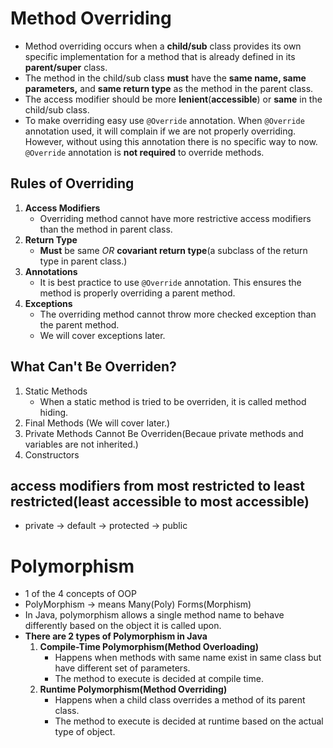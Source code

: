 # Method Overriding 
* Method overriding occurs when a **child/sub** class provides its own specific
implementation for a method that is already defined in its **parent/super** class. 
* The method in the child/sub class **must** have the **same name, same parameters,** and **same return type**
as the method in the parent class. 
* The access modifier should be more **lenient**(**accessible**) or **same** in the child/sub class.
* To make overriding easy use `@Override` annotation. When `@Override` annotation used, it will complain
if we are not properly overriding. However, without using this annotation there is no specific way to now. 
`@Override` annotation is **not required** to override methods. 


## Rules of Overriding
1. **Access Modifiers**
    * Overriding method cannot have more restrictive access modifiers than the method in parent class.
2. **Return Type**
    * **Must** be same *OR* **covariant return type**(a subclass of the return type in parent class.)
3. **Annotations**
    * It is best practice to use `@Override` annotation. This ensures the method is properly overriding a parent method.
4. **Exceptions**
    * The overriding method cannot throw more checked exception than the parent method. 
    * We will cover exceptions later. 

## What Can't Be Overriden? 
1. Static Methods
    * When a static method is tried to be overriden, it is called method hiding. 
2. Final Methods (We will cover later.)
3. Private Methods Cannot Be Overriden(Becaue private methods and variables are not inherited.)
4. Constructors


## access modifiers from most restricted to least restricted(least accessible to most accessible)
* private -> default -> protected -> public

# Polymorphism
* 1 of the 4 concepts of OOP
* PolyMorphism -> means Many(Poly) Forms(Morphism)
* In Java, polymorphism allows a single method name to behave differently based on the object it is called upon.
* **There are 2 types of Polymorphism in Java**
    1. **Compile-Time Polymorphism(Method Overloading)**
        * Happens when methods with same name exist in same class but have different set of parameters. 
        * The method to execute is decided at compile time. 
    2. **Runtime Polymorphism(Method Overriding)**
        * Happens when a child class overrides a method of its parent class.
        * The method to execute is decided at runtime based on the actual type of object. 
    